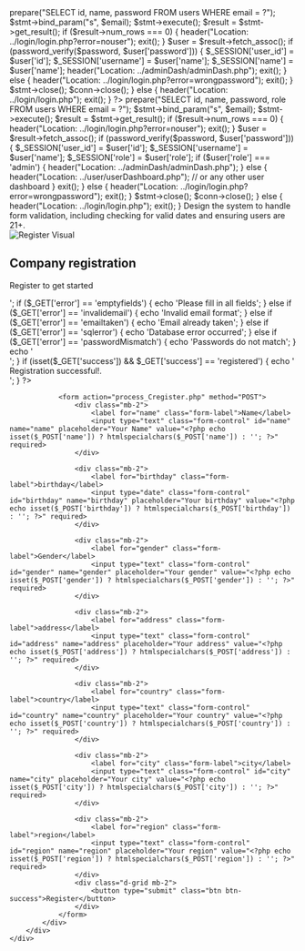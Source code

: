 <?php
require_once '../connection.php';
session_start();

if ($_SERVER["REQUEST_METHOD"] == "POST") {
    $email = trim($_POST['email']);
    $password = $_POST['password'];

    
    if (empty($email) || empty($password)) {
        header("Location: ../login/login.php?error=emptyfields");
        exit();
    }

    
    $stmt = $conn->prepare("SELECT id, name, password FROM users WHERE email = ?");
    $stmt->bind_param("s", $email);
    $stmt->execute();
    $result = $stmt->get_result();

    if ($result->num_rows === 0) {
        header("Location: ../login/login.php?error=nouser");
        exit();
    }

    $user = $result->fetch_assoc();

    
    if (password_verify($password, $user['password'])) {
        
        $_SESSION['user_id'] = $user['id'];
        $_SESSION['username'] = $user['name'];
        $_SESSION['name'] = $user['name'];
        
        
        header("Location: ../adminDash/adminDash.php");
        exit();
    } else {
        header("Location: ../login/login.php?error=wrongpassword");
        exit();
    }

    $stmt->close();
    $conn->close();
} else {
    header("Location: ../login/login.php");
    exit();
}
?> 





<?php
require_once '../connection.php';
session_start();

if ($_SERVER["REQUEST_METHOD"] == "POST") {
    $email = trim($_POST['email']);
    $password = $_POST['password'];

    if (empty($email) || empty($password)) {
        header("Location: ../login/login.php?error=emptyfields");
        exit();
    }

    $stmt = $conn->prepare("SELECT id, name, password, role FROM users WHERE email = ?");
    $stmt->bind_param("s", $email);
    $stmt->execute();
    $result = $stmt->get_result();

    if ($result->num_rows === 0) {
        header("Location: ../login/login.php?error=nouser");
        exit();
    }

    $user = $result->fetch_assoc();

    if (password_verify($password, $user['password'])) {
        $_SESSION['user_id'] = $user['id'];
        $_SESSION['username'] = $user['name'];
        $_SESSION['role'] = $user['role'];

        if ($user['role'] === 'admin') {
            header("Location: ../adminDash/adminDash.php");
        } else {
            header("Location: ../user/userDashboard.php"); // or any other user dashboard
        }
        exit();
    } else {
        header("Location: ../login/login.php?error=wrongpassword");
        exit();
    }

    $stmt->close();
    $conn->close();
} else {
    header("Location: ../login/login.php");
    exit();
}


Design the system to handle form validation, including checking for valid dates and 
ensuring users are 21+.



<div class="register-container">
    <div class="register-card">
        <div class="row g-0">
            <div class="col-md-6 d-none d-md-block">
                <img src="https://media.istockphoto.com/id/2175370570/photo/login-with-username-and-password-secure-access-to-users-personal-information-cyber-security.jpg?s=612x612&w=0&k=20&c=VA4nj5vYW2KVTnGDO5vV-2eDwJehmqPor8QHepT3NJ4="
                     alt="Register Visual" class="register-image" loading="lazy">
            </div>
            <div class="col-md-6 register-form-container">
                <div class="text-center mb-3">
                    <span class="register-icon"><i class="bi bi-leaf"></i></span>
                    <h2 class="register-title">Company registration</h2>
                    <p class="register-subtitle">Register to get started</p>
                </div>
                <?php
                if (isset($_GET['error'])) {
                    echo '<div class="alert alert-danger">';
                    if ($_GET['error'] == 'emptyfields') {
                        echo 'Please fill in all fields';
                    } else if ($_GET['error'] == 'invalidemail') {
                        echo 'Invalid email format';
                    } else if ($_GET['error'] == 'emailtaken') {
                        echo 'Email already taken';
                    } else if ($_GET['error'] == 'sqlerror') {
                        echo 'Database error occurred';
                    } else if ($_GET['error'] == 'passwordMismatch') {
                        echo 'Passwords do not match';
                    }
                    echo '</div>';
                }
                if (isset($_GET['success']) && $_GET['success'] == 'registered') {
                    echo '<div class="alert alert-success">Registration successful!.</div>';
                }
                ?>
                <form action="process_Cregister.php" method="POST">
                    <div class="mb-2">
                        <label for="name" class="form-label">Name</label>
                        <input type="text" class="form-control" id="name" name="name" placeholder="Your Name" value="<?php echo isset($_POST['name']) ? htmlspecialchars($_POST['name']) : ''; ?>" required>
                    </div>

                    <div class="mb-2">
                        <label for="birthday" class="form-label">birthday</label>
                        <input type="date" class="form-control" id="birthday" name="birthday" placeholder="Your birthday" value="<?php echo isset($_POST['birthday']) ? htmlspecialchars($_POST['birthday']) : ''; ?>" required>
                    </div>

                    <div class="mb-2">
                        <label for="gender" class="form-label">Gender</label>
                        <input type="text" class="form-control" id="gender" name="gender" placeholder="Your gender" value="<?php echo isset($_POST['gender']) ? htmlspecialchars($_POST['gender']) : ''; ?>" required>
                    </div>

                    <div class="mb-2">
                        <label for="address" class="form-label">address</label>
                        <input type="text" class="form-control" id="address" name="address" placeholder="Your address" value="<?php echo isset($_POST['address']) ? htmlspecialchars($_POST['address']) : ''; ?>" required>
                    </div>

                    <div class="mb-2">
                        <label for="country" class="form-label">country</label>
                        <input type="text" class="form-control" id="country" name="country" placeholder="Your country" value="<?php echo isset($_POST['country']) ? htmlspecialchars($_POST['country']) : ''; ?>" required>
                    </div>

                    <div class="mb-2">
                        <label for="city" class="form-label">city</label>
                        <input type="text" class="form-control" id="city" name="city" placeholder="Your city" value="<?php echo isset($_POST['city']) ? htmlspecialchars($_POST['city']) : ''; ?>" required>
                    </div>

                    <div class="mb-2">
                        <label for="region" class="form-label">region</label>
                        <input type="text" class="form-control" id="region" name="region" placeholder="Your region" value="<?php echo isset($_POST['region']) ? htmlspecialchars($_POST['region']) : ''; ?>" required>
                    </div>
                    <div class="d-grid mb-2">
                        <button type="submit" class="btn btn-success">Register</button>
                    </div>
                </form>
            </div>
        </div>
    </div>
</div>
